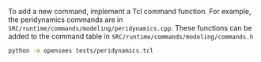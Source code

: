 
To add a new command, implement a Tcl command function. For example,
the peridynamics commands are in `SRC/runtime/commands/modeling/peridynamics.cpp`.
These functions can be added to the command table in  `SRC/runtime/commands/modeling/commands.h`

```bash
python -m opensees tests/peridynamics.tcl
```
